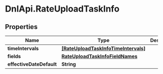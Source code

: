 # DnlApi.RateUploadTaskInfo

## Properties
Name | Type | Description | Notes
------------ | ------------- | ------------- | -------------
**timeIntervals** | [**[RateUploadTaskInfoTimeIntervals]**](RateUploadTaskInfoTimeIntervals.md) |  | [optional] 
**fields** | [**RateUploadTaskInfoFieldNames**](RateUploadTaskInfoFieldNames.md) |  | 
**effectiveDateDefault** | **String** |  | [optional] 


